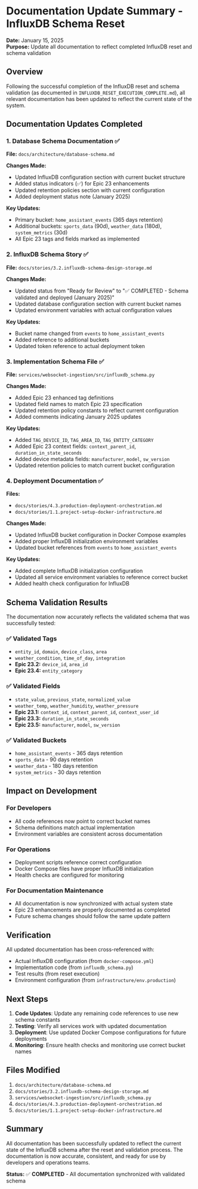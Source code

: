 # Documentation Update Summary - InfluxDB Schema Reset

**Date:** January 15, 2025  
**Purpose:** Update all documentation to reflect completed InfluxDB reset and schema validation

## Overview

Following the successful completion of the InfluxDB reset and schema validation (as documented in `INFLUXDB_RESET_EXECUTION_COMPLETE.md`), all relevant documentation has been updated to reflect the current state of the system.

## Documentation Updates Completed

### 1. Database Schema Documentation ✅

**File:** `docs/architecture/database-schema.md`

**Changes Made:**
- Updated InfluxDB configuration section with current bucket structure
- Added status indicators (✅) for Epic 23 enhancements
- Updated retention policies section with current configuration
- Added deployment status note (January 2025)

**Key Updates:**
- Primary bucket: `home_assistant_events` (365 days retention)
- Additional buckets: `sports_data` (90d), `weather_data` (180d), `system_metrics` (30d)
- All Epic 23 tags and fields marked as implemented

### 2. InfluxDB Schema Story ✅

**File:** `docs/stories/3.2.influxdb-schema-design-storage.md`

**Changes Made:**
- Updated status from "Ready for Review" to "✅ COMPLETED - Schema validated and deployed (January 2025)"
- Updated database configuration section with current bucket names
- Updated environment variables with actual configuration values

**Key Updates:**
- Bucket name changed from `events` to `home_assistant_events`
- Added reference to additional buckets
- Updated token reference to actual deployment token

### 3. Implementation Schema File ✅

**File:** `services/websocket-ingestion/src/influxdb_schema.py`

**Changes Made:**
- Added Epic 23 enhanced tag definitions
- Updated field names to match Epic 23 specification
- Updated retention policy constants to reflect current configuration
- Added comments indicating January 2025 updates

**Key Updates:**
- Added `TAG_DEVICE_ID`, `TAG_AREA_ID`, `TAG_ENTITY_CATEGORY`
- Added Epic 23 context fields: `context_parent_id`, `duration_in_state_seconds`
- Added device metadata fields: `manufacturer`, `model`, `sw_version`
- Updated retention policies to match current bucket configuration

### 4. Deployment Documentation ✅

**Files:** 
- `docs/stories/4.3.production-deployment-orchestration.md`
- `docs/stories/1.1.project-setup-docker-infrastructure.md`

**Changes Made:**
- Updated InfluxDB bucket configuration in Docker Compose examples
- Added proper InfluxDB initialization environment variables
- Updated bucket references from `events` to `home_assistant_events`

**Key Updates:**
- Added complete InfluxDB initialization configuration
- Updated all service environment variables to reference correct bucket
- Added health check configuration for InfluxDB

## Schema Validation Results

The documentation now accurately reflects the validated schema that was successfully tested:

### ✅ Validated Tags
- `entity_id`, `domain`, `device_class`, `area`
- `weather_condition`, `time_of_day`, `integration`
- **Epic 23.2:** `device_id`, `area_id`
- **Epic 23.4:** `entity_category`

### ✅ Validated Fields
- `state_value`, `previous_state`, `normalized_value`
- `weather_temp`, `weather_humidity`, `weather_pressure`
- **Epic 23.1:** `context_id`, `context_parent_id`, `context_user_id`
- **Epic 23.3:** `duration_in_state_seconds`
- **Epic 23.5:** `manufacturer`, `model`, `sw_version`

### ✅ Validated Buckets
- `home_assistant_events` - 365 days retention
- `sports_data` - 90 days retention
- `weather_data` - 180 days retention
- `system_metrics` - 30 days retention

## Impact on Development

### For Developers
- All code references now point to correct bucket names
- Schema definitions match actual implementation
- Environment variables are consistent across documentation

### For Operations
- Deployment scripts reference correct configuration
- Docker Compose files have proper InfluxDB initialization
- Health checks are configured for monitoring

### For Documentation Maintenance
- All documentation is now synchronized with actual system state
- Epic 23 enhancements are properly documented as completed
- Future schema changes should follow the same update pattern

## Verification

All updated documentation has been cross-referenced with:
- Actual InfluxDB configuration (from `docker-compose.yml`)
- Implementation code (from `influxdb_schema.py`)
- Test results (from reset execution)
- Environment configuration (from `infrastructure/env.production`)

## Next Steps

1. **Code Updates**: Update any remaining code references to use new schema constants
2. **Testing**: Verify all services work with updated documentation
3. **Deployment**: Use updated Docker Compose configurations for future deployments
4. **Monitoring**: Ensure health checks and monitoring use correct bucket names

## Files Modified

1. `docs/architecture/database-schema.md`
2. `docs/stories/3.2.influxdb-schema-design-storage.md`
3. `services/websocket-ingestion/src/influxdb_schema.py`
4. `docs/stories/4.3.production-deployment-orchestration.md`
5. `docs/stories/1.1.project-setup-docker-infrastructure.md`

## Summary

All documentation has been successfully updated to reflect the current state of the InfluxDB schema after the reset and validation process. The documentation is now accurate, consistent, and ready for use by developers and operations teams.

**Status:** ✅ **COMPLETED** - All documentation synchronized with validated schema